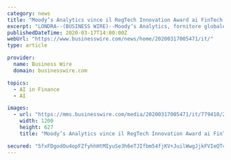 ```yaml
---
category: news
title: "Moody’s Analytics vince il RegTech Innovation Award ai FinTech Breakthrough Awards"
excerpt: "LONDRA--(BUSINESS WIRE)--Moody’s Analytics, fornitore globale di intelligence finanziaria, ha vinto il premio RegTech Innovation Award ai 2020 FinTech Breakthrough Awards. Il riconoscimento ha premiato le nostre soluzioni tecnologiche normative software-as-a-service (SaaS). L'anno scorso abbiamo vinto un riconoscimento per Best Wealth ..."
publishedDateTime: 2020-03-17T14:00:00Z
webUrl: "https://www.businesswire.com/news/home/20200317005471/it/"
type: article

provider:
  name: Business Wire
  domain: businesswire.com

topics:
  - AI in Finance
  - AI

images:
  - url: "https://mms.businesswire.com/media/20200317005471/it/779410/23/FinTech_Breakthrough_Awards_2020_Moodys.jpg"
    width: 1200
    height: 627
    title: "Moody’s Analytics vince il RegTech Innovation Award ai FinTech Breakthrough Awards"

secured: "5fxFDgodOu4opFZfyhhHtMIyuSe3h6eTJIfbm54fjKV+JuilWwgJjkFVIeQTctCT0djqSg1pua5vNLZ/fP01r5jDrVbzKIdBMGuAf2jbUvoIsUFbHeTuKjk6xArF7Ul86Av0iUUldJcAZjuceC26WLtl76KfHVy8yt7YOWfFDRqEM95x5Tvd54mwbXDA4qSZaJ0xxhTwkV6kiN6FzWNgyBU/rg7EGvlU+zeNyet59GY2B4QEGUJcwYd4eIZ+y34dmKK4BcIUm631Mfnmc6v6bs4t4z9iL+XbY02NxTnPseDnJNAP8gcT8FjTMVmOUJ5L;KVhTfpvbUNVR7nyj4YizDw=="
---
```


